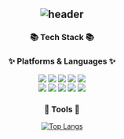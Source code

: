 <div align="center">

## ![header](https://capsule-render.vercel.app/api?type=wave&color=auto&height=300&section=header&text=Junhyeok&fontSize=90)

  
###                                                 📚 Tech Stack 📚
###                                          ✨ Platforms & Languages ✨

</div>

<div align="center">
	<img src="https://img.shields.io/badge/Java-007396?style=flat&logo=Java&logoColor=white" />
	<img src="https://img.shields.io/badge/HTML5-E34F26?style=flat&logo=HTML5&logoColor=white" />
	<img src="https://img.shields.io/badge/CSS3-1572B6?style=flat&logo=CSS3&logoColor=white" />
  	<img src="https://img.shields.io/badge/JavaScript-F7DF1E?style=flat&logo=JavaScript&logoColor=white" />
	<img src="https://img.shields.io/badge/Bootstrap-7952B3?style=flat&logo=Bootstrap&logoColor=white" /> <br>
    	<img src="https://img.shields.io/badge/Spring-6DB33F?style=flat&logo=Spring&logoColor=white" />
	<img src="https://img.shields.io/badge/Spring Boot-6DB33F?style=flat&logo=Spring Boot&logoColor=white" />
	<img src="https://img.shields.io/badge/MySQL-4479A1?style=flat&logo=MySQL&logoColor=white" />
 	<img src="https://img.shields.io/badge/AWS-232F3E?style=flat&logo=Amazon Web Services&logoColor=white" />
  	<img src="https://img.shields.io/badge/DBeaver-382923?style=flat&logo=DBeaver&logoColor=white" />
	
</div>
<div align="center">
 
### 						🔨 Tools 🔨


[![Top Langs](https://github-readme-stats.vercel.app/api/top-langs/?username=junhyeokkk)](https://github.com/anuraghazra/github-readme-stats)

</div>
<!--
**junhyeokkk/junhyeokkk** is a ✨ _special_ ✨ repository because its `README.md` (this file) appears on your GitHub profile.

Here are some ideas to get you started:

- 🔭 I’m currently working on ...
- 🌱 I’m currently learning ...
- 👯 I’m looking to collaborate on ...
- 🤔 I’m looking for help with ...
- 💬 Ask me about ...
- 📫 How to reach me: ...
- 😄 Pronouns: ...
- ⚡ Fun fact: ...
-->
